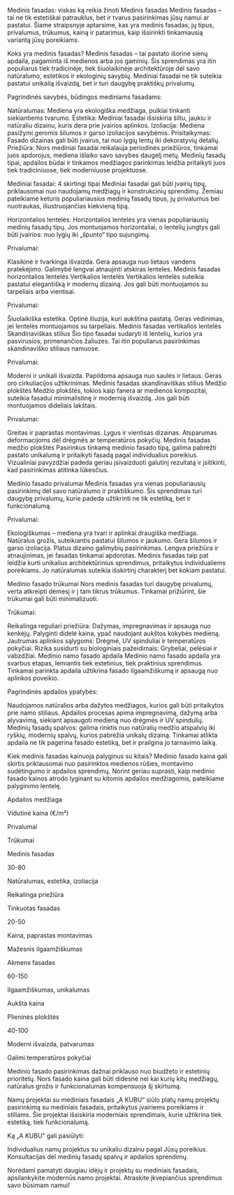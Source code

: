 Medinis fasadas: viskas ką reikia žinoti
Medinis fasadas
Medinis fasadas – tai ne tik estetiškai patrauklus, bet ir tvarus pasirinkimas jūsų namui ar pastatui. Šiame straipsnyje aptarsime, kas yra medinis fasadas, jų tipus, privalumus, trūkumus, kainą ir patarimus, kaip išsirinkti tinkamiausią variantą jūsų poreikiams.

Koks yra medinis fasadas?
Medinis fasadas – tai pastato išorinė sienų apdaila, pagaminta iš medienos arba jos gaminių. Šis sprendimas yra itin populiarus tiek tradicinėje, tiek šiuolaikinėje architektūroje dėl savo natūralumo, estetikos ir ekologinių savybių. Mediniai fasadai ne tik suteikia pastatui unikalią išvaizdą, bet ir turi daugybę praktiškų privalumų.

Pagrindinės savybės, būdingos mediniams fasadams:

Natūralumas: Mediena yra ekologiška medžiaga, puikiai tinkanti siekiantiems tvarumo.
Estetika: Mediniai fasadai išsiskiria šiltu, jaukiu ir natūraliu dizainu, kuris dera prie įvairios aplinkos.
Izoliacija: Mediena pasižymi geromis šilumos ir garso izoliacijos savybėmis.
Prisitaikymas: Fasado dizainas gali būti įvairus, tai nuo lygių lentų iki dekoratyvių detalių.
Priežiūra: Nors mediniai fasadai reikalauja periodinės priežiūros, tinkamai juos apdorojus, mediena išlaiko savo savybes daugelį metų.
Medinių fasadų tipai, apdailos būdai ir tinkamos medžiagos parinkimas leidžia pritaikyti juos tiek tradiciniuose, tiek moderniuose projektuose.

Mediniai fasadai: 4 skirtingi tipai
Mediniai fasadai gali būti įvairių tipų, priklausomai nuo naudojamų medžiagų ir konstrukcinių sprendimų. Žemiau pateikiame keturis populiariausius medinių fasadų tipus, jų privalumus bei nuotraukas, iliustruojančias kiekvieną tipą.

Horizontalios lentelės:
Horizontalios lentelės yra vienas populiariausių medinių fasadų tipų. Jos montuojamos horizontaliai, o lentelių jungtys gali būti įvairios: nuo lygių iki „špunto“ tipo sujungimų.

Privalumai:

Klasikinė ir tvarkinga išvaizda.
Gera apsauga nuo lietaus vandens pratekėjimo.
Galimybė lengvai atnaujinti atskiras lenteles.
Medinis fasadas horizontalios lentelės
Vertikalios lentelės
Vertikalios lentelės suteikia pastatui elegantišką ir modernų dizainą. Jos gali būti montuojamos su tarpeliais arba vientisai.

Privalumai:

Šiuolaikiška estetika.
Optinė iliuzija, kuri aukština pastatą.
Geras vėdinimas, jei lentelės montuojamos su tarpeliais.
Medinis fasadas vertikalios lentelės
Skandinaviškas stilius
Šio tipo fasadai sudaryti iš lentelių, kurios yra pasvirusios, primenančios žaliuzes. Tai itin populiarus pasirinkimas skandinaviško stiliaus namuose.

Privalumai:

Moderni ir unikali išvaizda.
Papildoma apsauga nuo saulės ir lietaus.
Geras oro cirkuliacijos užtikrinimas.
Medinis fasadas skandinaviškas stilius
Medžio plokštės
Medžio plokštės, tokios kaip fanera ar medienos kompozitai, suteikia fasadui minimalistinę ir modernią išvaizdą. Jos gali būti montuojamos dideliais lakštais.

Privalumai:

Greitas ir paprastas montavimas.
Lygus ir vientisas dizainas.
Atsparumas deformacijoms dėl drėgmės ar temperatūros pokyčių.
Medinis fasadas medžio plokštės
Pasirinkus tinkamą medinio fasado tipą, galima pabrėžti pastato unikalumą ir pritaikyti fasadą pagal individualius poreikius. Vizualiniai pavyzdžiai padeda geriau įsivaizduoti galutinį rezultatą ir įsitikinti, kad pasirinkimas atitinka lūkesčius.

Medinio fasado privalumai
Medinis fasadas yra vienas populiariausių pasirinkimų dėl savo natūralumo ir praktiškumo. Šis sprendimas turi daugybę privalumų, kurie padeda užtikrinti ne tik estetiką, bet ir funkcionalumą.

Privalumai:

Ekologiškumas – mediena yra tvari ir aplinkai draugiška medžiaga.
Natūralus grožis, suteikiantis pastatui šilumos ir jaukumo.
Gera šilumos ir garso izoliacija.
Platus dizaino galimybių pasirinkimas.
Lengva priežiūra ir atnaujinimas, jei fasadas tinkamai apdorotas.
Medinis fasadas taip pat leidžia kurti unikalius architektūrinius sprendimus, pritaikytus individualiems poreikiams. Jo natūralumas suteikia išskirtinį charakterį bet kokiam pastatui.

Medinio fasado trūkumai
Nors medinis fasadas turi daugybę privalumų, verta atkreipti dėmesį ir į tam tikrus trūkumus. Tinkamai prižiūrint, šie trūkumai gali būti minimalizuoti.

Trūkumai:

Reikalinga reguliari priežiūra: Dažymas, impregnavimas ir apsauga nuo kenkėjų.
Palyginti didelė kaina, ypač naudojant aukštos kokybės medieną.
Jautrumas aplinkos sąlygoms: Drėgmė, UV spinduliai ir temperatūros pokyčiai.
Rizika susidurti su biologiniais pažeidimais: Grybeliai, pelėsiai ir vabzdžiai.
Medinio namo fasado apdaila
Medinio namo fasado apdaila yra svarbus etapas, lemiantis tiek estetinius, tiek praktinius sprendimus. Tinkamai parinkta apdaila užtikrina fasado ilgaamžiškumą ir apsaugą nuo aplinkos poveikio.

Pagrindinės apdailos ypatybės:

Naudojamos natūralios arba dažytos medžiagos, kurios gali būti pritaikytos prie namo stiliaus.
Apdailos procesas apima impregnavimą, dažymą arba alyvavimą, siekiant apsaugoti medieną nuo drėgmės ir UV spindulių.
Medinių fasadų spalvos: galima rinktis nuo natūralių medžio atspalvių iki ryškių, modernių spalvų, kurios pabrėžia unikalų dizainą.
Tinkamai atlikta apdaila ne tik pagerina fasado estetiką, bet ir prailgina jo tarnavimo laiką.

Kiek medinis fasadas kainuoja palyginus su kitais?
Medinio fasado kaina gali skirtis priklausomai nuo pasirinktos medienos rūšies, montavimo sudėtingumo ir apdailos sprendimų. Norint geriau suprasti, kaip medinio fasado kainos atrodo lyginant su kitomis apdailos medžiagomis, pateikiame palyginimo lentelę.

Apdailos medžiaga

Vidutinė kaina (€/m²)

Privalumai

Trūkumai

Medinis fasadas

30-80

Natūralumas, estetika, izoliacija

Reikalinga priežiūra

Tinkuotas fasadas

20-50

Kaina, paprastas montavimas

Mažesnis ilgaamžiškumas

Akmens fasadas

60-150

Ilgaamžiškumas, unikalumas

Aukšta kaina

Plieninės plokštės

40-100

Moderni išvaizda, patvarumas

Galimi temperatūros pokyčiai

Medinio fasado pasirinkimas dažnai priklauso nuo biudžeto ir estetinių prioritetų. Nors fasado kaina gali būti didesnė nei kai kurių kitų medžiagų, natūralus grožis ir funkcionalumas kompensuoja šį skirtumą.

Namų projektai su mediniais fasadais
„A KUBU“ siūlo platų namų projektų pasirinkimą su mediniais fasadais, pritaikytus įvairiems poreikiams ir stiliams. Šie projektai išsiskiria moderniais sprendimais, kurie užtikrina tiek estetiką, tiek funkcionalumą.

Ką „A KUBU“ gali pasiūlyti:

Individualius namų projektus su unikaliu dizainu pagal Jūsų poreikius.
Konsultacijas dėl medinių fasadų spalvų ir apdailos sprendimų.

Norėdami pamatyti daugiau idėjų ir projektų su mediniais fasadais, apsilankykite modernūs namo projektai. Atraskite įkvepiančius sprendimus savo būsimam namui!